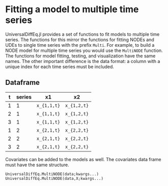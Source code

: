 # Fitting a model to multiple time series

UniversalDiffEq.jl provides a set of functions to fit models to multiple time series. The functions for this mirror the functions for fitting NODEs and UDEs to single time series with the prefix `Multi`. For example, to build a NODE model for multiple time series you would use the `MultiNODE` function. The functions for model fitting, testing, and visualization have the same names. The other important difference is the data format: a column with a unique index for each time series must be included. 

## Dataframe
|t  | series | x1            | x2             |
|---|--------|---------------|----------------|
|1  | 1      | ``x_{1,1,t}`` | ``x_{1,2,t}``  |
|2  | 1      | ``x_{1,1,t}`` | ``x_{1,2,t}``  |
|3  | 1      | ``x_{1,1,t}`` | ``x_{1,2,t}``  |
|1  | 2      | ``x_{2,1,t}`` | ``x_{2,2,t}``  |
|2  | 2      | ``x_{2,1,t}`` | ``x_{2,2,t}``  |
|3  | 2      | ``x_{2,1,t}`` | ``x_{2,2,t}``  |

Covariates can be added to the models as well. The covariates data frame must have the same structure. 
```@docs
UniversalDiffEq.MultiNODE(data;kwargs...)
UniversalDiffEq.MultiNODE(data,X;kwargs...)
```